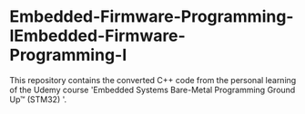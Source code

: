 # Embedded-Firmware-Programming-IEmbedded-Firmware-Programming-I

This repository contains the converted C++ code from the personal learning of the Udemy course 'Embedded Systems Bare-Metal Programming Ground Up™ (STM32)
'.
